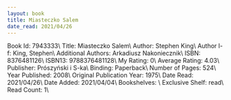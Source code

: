```yaml
---
layout: book
title: Miasteczko Salem
date_read: 2021/04/26
---
```


Book Id: 7943333\ 
Title: Miasteczko Salem\ 
Author: Stephen King\ 
Author l-f: King, Stephen\ 
Additional Authors: Arkadiusz Nakoniecznik\ 
ISBN: 8376481126\ 
ISBN13: 9788376481128\ 
My Rating: 0\ 
Average Rating: 4.03\ 
Publisher: Prószyński i S-ka\ 
Binding: Paperback\ 
Number of Pages: 524\ 
Year Published: 2008\ 
Original Publication Year: 1975\ 
Date Read: 2021/04/26\ 
Date Added: 2021/04/04\ 
Bookshelves: \ 
Exclusive Shelf: read\ 
Read Count: 1\ 

